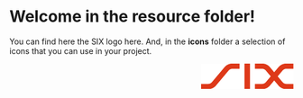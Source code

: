# Welcome in the resource folder!

You can find here the SIX logo here. 
And, in the **icons** folder a selection of icons that you can use in your project.


<p align="right">
<img src="SIX_logo_a4_rgb.png" />
</p>

